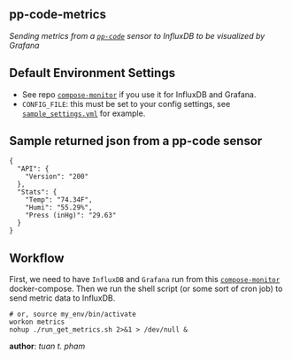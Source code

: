 pp-code-metrics
---------------
*Sending metrics from a [`pp-code`][0] sensor to InfluxDB to be visualized by Grafana*

Default Environment Settings
----------------------------
* See repo [`compose-monitor`][1] if you use it for InfluxDB and Grafana.
* `CONFIG_FILE`: this must be set to your config settings, see [`sample_settings.yml`](./sample_settings.yml) for example.

Sample returned json from a pp-code sensor
----------------------------------------
```
{
  "API": {
    "Version": "200"
  },
  "Stats": {
    "Temp": "74.34F",
    "Humi": "55.29%",
    "Press (inHg)": "29.63"
  }
}
```

Workflow
--------
First, we need to have `InfluxDB` and `Grafana` run from this [`compose-monitor`][1] docker-compose.
Then we run the shell script (or some sort of cron job) to send metric data to InfluxDB.
```
# or, source my_env/bin/activate
workon metrics
nohup ./run_get_metrics.sh 2>&1 > /dev/null &
```

__author__: *tuan t. pham*

[1]: https://github.com/neofob/compose-monitor
[0]: https://watchman.online/
